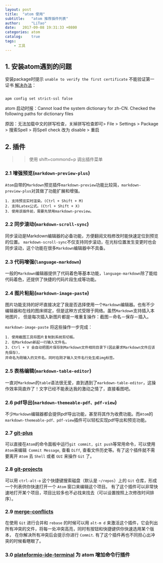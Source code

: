 ```yaml
---
layout: post
title:  "atom 使用"
subtitle:   "atom 推荐插件列表"
author:     "LiTao"
date:   2017-09-08 19:31:33 +0800
categories: atom
catalog:    true
tags:
    - 工具
---
```


## 1. 安装atom遇到的问题

安装package时提示 `unable to verify the first certificate` 不能验证第一证书
[解决办法](https://github.com/atom/apm#behind-a-firewall)：

```

apm config set strict-ssl false

```

atom 启动时报：Cannot load the system dictionary for zh-CN. Checked the following paths for dictionary files

原因：无法加载中文的拼写检查，关掉拼写检查即可> File > Settings > Package > 搜索Spell > 将Spell check 改为 disable > 重启

## 2. 插件

>> 使用 shift+commond+p 调出插件菜单 

### 2.1 增强预览(`markdown-preview-plus`)

`Atom`自带的`Markdown`预览插件`markdown-preview`功能比较简，`markdown-preview-plus`对其做了功能扩展和增强。

```
1. 支持预览实时渲染。(Ctrl + Shift + M)
2. 支持Latex公式。(Ctrl + Shift + X)
3. 使用该插件前，需要先禁用markdown-preview。
```

### 2.2 同步滚动(`markdown-scroll-sync`)

同步滚动是Markdown编辑器的必备功能，方便翻阅文档修改时能快速定位到预览的位置。
`markdown-scroll-sync`不仅支持同步滚动，在光标位置发生变更时也会同步滚动，这个功能在很多`Markdown`编辑器中不具备。

### 2.3 代码增强(`language-markdown`)

一般的`Markdown`编辑器提供了代码着色等基本功能，`language-markdown`除了能给代码着色，还提供了快捷的代码片段生成等功能。

### 2.4 图片粘贴(`markdown-image-paste`)

图片功能支持的好坏直接决定了我是否选择使用一个`Markdown`编辑器。也有不少编辑器和在线的图床绑定，但是这种方式受限于网络。虽然`Markdown`支持插入本地图片，
但是每次插入新图片都是一堆重复操作：截图－命名－保存－插入。

`markdown-image-paste` 将这些操作一步完成：

```
1. 使用截图工具将图片复制到系统剪切板。
2. 在Markdown新起一行输入文件名。
3. Ctrl + V 会自动把图片保存到Markdown文件相同目录下(因此要求Markdown文件应该先保存)，
并命名为刚输入的文件名，同时在刚才输入文件名行处生成img标签。
```

### 2.5 表格编辑(`markdown-table-editor`)

一直对`Markdown`的`table`语法很无爱，直到遇到了`markdown-table-editor`，这操作效率简直炸了！文字已经不能表达我的激动之情了，直接看图吧。

### 2.6 pdf导出(`markdown-themeable-pdf、pdf-view`)

不少`Markdown`编辑器都会提供pdf导出功能，甚至将其作为收费功能。而`Atom`的`markdown-themeable-pdf、pdf-view`插件可以轻松实现pdf导出和预览功能。

### 2.7 [git-plus](https://atom.io/packages/git-plus712)

可以直接在`Atom`的命令面板中运行`git commit, git push`等常用命令，可以使用`Atom`来编辑` Commit Message`, 查看 `Diff`, 查看文件历史等。有了这个插件就不需要离开 `Atom` 去 `Shell` 或者 `GUI` 来操作 `Git` 了。

### 2.8 [git-projects](https://atom.io/packages/git-projects107)

可以用 `ctrl-alt-o` 这个快捷键搜索磁盘（默认是 `~/repos`）上的 `Git` 仓库，形成一个列表供你快速打开一个 `Atom` 窗口来编辑这个项目。
有了这个插件可以非常快速地打开某个项目，项目比较多也不必找来找去（可以设置按照上次修改时间排序）。

### 2.9 [merge-conflicts](https://atom.io/packages/merge-conflicts107)

在使用 `Git` 进行合并和 `rebase` 的时候可以用 `alt-m d` 来激活这个插件，它会列出所有冲突的文件，将每一处冲突高亮，同时有按钮和快捷键供你快速选用某个版本，
在你解决所有冲突后会提示你进行 `Commit`. 有了这个插件再也不同担心出冲突的时候看瞎眼了。

### 3.0 [plateformio-ide-terminal]() 为 atom 增加命令行插件
